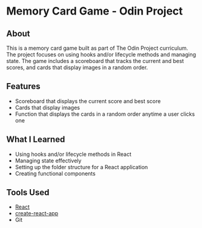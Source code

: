 # Memory Card Game - Odin Project

## About

This is a memory card game built as part of The Odin Project curriculum. The project focuses on using hooks and/or lifecycle methods and managing state. The game includes a scoreboard that tracks the current and best scores, and cards that display images in a random order.

## Features

- Scoreboard that displays the current score and best score
- Cards that display images
- Function that displays the cards in a random order anytime a user clicks one

## What I Learned

- Using hooks and/or lifecycle methods in React
- Managing state effectively
- Setting up the folder structure for a React application
- Creating functional components

## Tools Used

- [React](https://react.dev/)
- [create-react-app](https://create-react-app.dev/)
- Git
